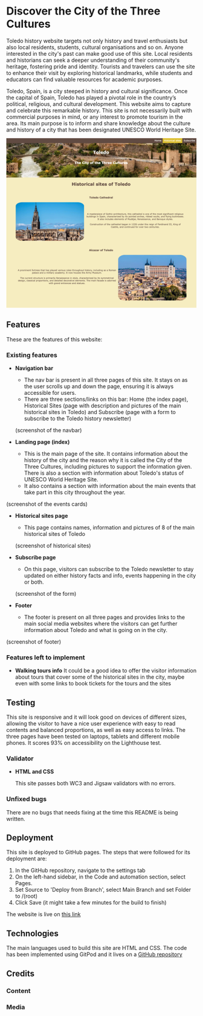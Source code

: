 # Discover the City of the Three Cultures

Toledo history website targets not only history and travel enthusiasts but also local residents, students, cultural organisations and so on. Anyone interested in the city's past can make good use of this site. Local residents and historians can seek a deeper understanding of their community's heritage, fostering pride and identity. Tourists and travelers can use the site to enhance their visit by exploring historical landmarks, while students and educators can find valuable resources for academic purposes. 

Toledo, Spain, is a city steeped in history and cultural significance. Once the capital of Spain, Toledo has played a pivotal role in the country’s political, religious, and cultural development. This website aims to capture and celebrate this remarkable history. This site is not necessarily built with commercial purposes in mind, or any interest to promote tourism in the area. Its main purpose is to inform and share knowledge about the culture and history of a city that has been designated UNESCO World Heritage Site.

![image](assets/images/main-picture.png?raw=true)

## Features

These are the features of this website:

### Existing features

- __Navigation bar__
  - The nav bar is present in all three pages of this site. It stays on as the user scrolls up and down the page, ensuring it is always accessible for users.
  - There are three sections/links on this bar: Home (the index page), Historical Sites (page with description and pictures of the main historical sites in Toledo) and Subscribe (page with a form to subscribe to the Toledo history newsletter)

  (screenshot of the navbar)

- __Landing page (index)__
  - This is the main page of the site. It contains information about the history of the city and the reason why it is called the City of the Three Cultures, including pictures to support the information given. There is also a section with information about Toledo's status of UNESCO World Heritage Site.
  - It also contains a section with information about the main events that take part in this city throughout the year.

(screenshot of the events cards)

- __Historical sites page__
  - This page contains names, information and pictures of 8 of the main historical sites of Toledo

  (screenshot of historical sites)

- __Subscribe page__
  - On this page, visitors can subscribe to the Toledo newsletter to stay updated on either history facts and info, events happening in the city or both.

  (screenshot of the form)

- __Footer__
  - The footer is present on all three pages and provides links to the main social media websites where the visitors can get further information about Toledo and what is going on in the city.

(screenshot of footer)

### Features left to implement

- __Walking tours info__
  It could be a good idea to offer the visitor information about tours that cover some of the historical sites in the city, maybe even with some links to book tickets for the tours and the sites

## Testing

  This site is responsive and it will look good on devices of different sizes, allowing the visitor to have a nice user experience with easy to read contents and balanced proportions, as well as easy access to links. The three pages have been tested on laptops, tablets and different mobile phones.
  It scores 93% on accessibility on the Lighthouse test.

### Validator
  
  - __HTML and CSS__

    This site passes both WC3 and Jigsaw validators with no errors.

 ### Unfixed bugs

  There are no bugs that needs fixing at the time this README is being written.

## Deployment

This site is deployed to GitHub pages. The steps that were followed for its deployment are:
  1. In the GitHub repository, navigate to the settings tab
  2. On the left-hand sidebar, in the Code and automation section, select Pages.
  3. Set Source to 'Deploy from Branch', select Main Branch and set Folder to /(root)
  4. Click Save (it might take a few minutes for the build to finish)

The website is live on [this link](https://mariluzcodeinstitute.github.io/toledo-history/index.html)

## Technologies

The main languages used to build this site are HTML and CSS. The code has been implemented using GitPod and it lives on a [GitHub repository](https://github.com/MariluzCodeInstitute/toledo-history)

## Credits

### Content


### Media
